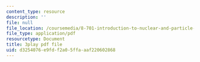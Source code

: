 ```yaml
---
content_type: resource
description: ''
file: null
file_location: /coursemedia/8-701-introduction-to-nuclear-and-particle-physics-fall-2020/d3254076e9fdf2a05ffaaaf220602868_RFiXkal1vfM.pdf
file_type: application/pdf
resourcetype: Document
title: 3play pdf file
uid: d3254076-e9fd-f2a0-5ffa-aaf220602868
---
```

